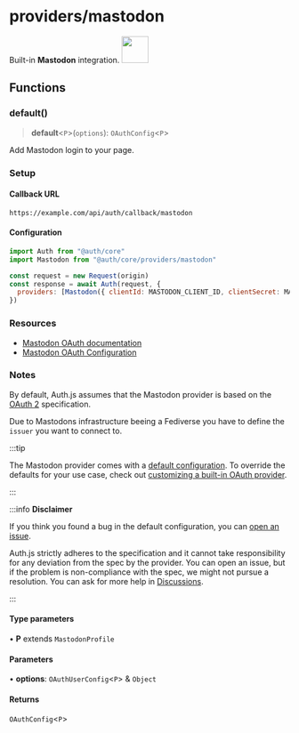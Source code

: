 # providers/mastodon

<div style={{backgroundColor: "#000", display: "flex", justifyContent: "space-between", color: "#fff", padding: 16}}>
<span>Built-in <b>Mastodon</b> integration.</span>
<a href="https://mastodon.social">
  <img style={{display: "block"}} src="https://authjs.dev/img/providers/mastodon.svg" height="48" width="48"/>
</a>
</div>

## Functions

### default()

> **default**\<`P`\>(`options`): `OAuthConfig`\<`P`\>

Add Mastodon login to your page.

### Setup

#### Callback URL
```
https://example.com/api/auth/callback/mastodon
```

#### Configuration
```js
import Auth from "@auth/core"
import Mastodon from "@auth/core/providers/mastodon"

const request = new Request(origin)
const response = await Auth(request, {
  providers: [Mastodon({ clientId: MASTODON_CLIENT_ID, clientSecret: MASTODON_CLIENT_SECRET, issuer: MASTODON_ISSUER })],
})
```

### Resources

 - [Mastodon OAuth documentation](https://docs.joinmastodon.org/client/token/)
 - [Mastodon OAuth Configuration](https://mastodon.social/settings/applications)

### Notes

By default, Auth.js assumes that the Mastodon provider is
based on the [OAuth 2](https://www.rfc-editor.org/rfc/rfc6749.html) specification.

Due to Mastodons infrastructure beeing a Fediverse you have to define the `issuer` you want to connect to.

:::tip

The Mastodon provider comes with a [default configuration](https://github.com/nextauthjs/next-auth/blob/main/packages/core/src/providers/mastodon.ts).
To override the defaults for your use case, check out [customizing a built-in OAuth provider](https://authjs.dev/guides/providers/custom-provider#override-default-options).

:::

:::info **Disclaimer**

If you think you found a bug in the default configuration, you can [open an issue](https://authjs.dev/new/provider-issue).

Auth.js strictly adheres to the specification and it cannot take responsibility for any deviation from
the spec by the provider. You can open an issue, but if the problem is non-compliance with the spec,
we might not pursue a resolution. You can ask for more help in [Discussions](https://authjs.dev/new/github-discussions).

:::

#### Type parameters

• **P** extends `MastodonProfile`

#### Parameters

• **options**: `OAuthUserConfig`\<`P`\> & `Object`

#### Returns

`OAuthConfig`\<`P`\>

